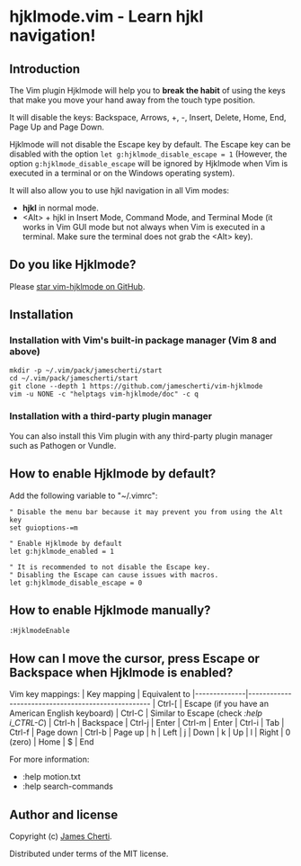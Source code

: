 # hjklmode.vim - Learn hjkl navigation!

## Introduction

The Vim plugin Hjklmode will help you to **break the habit** of using the keys that make you move your hand away from the touch type position.

It will disable the keys: Backspace, Arrows, +, -, Insert, Delete, Home, End, Page Up and Page Down.

Hjklmode will not disable the Escape key by default. The Escape key can be disabled with the option `let g:hjklmode_disable_escape = 1` (However, the option `g:hjklmode_disable_escape` will be ignored by Hjklmode when Vim is executed in a terminal or on the Windows operating system).

It will also allow you to use hjkl navigation in all Vim modes:
- **hjkl** in normal mode.
- \<Alt> + hjkl in Insert Mode, Command Mode, and Terminal Mode (it works in Vim GUI mode but not always when Vim is executed in a terminal. Make sure the terminal does not grab the \<Alt> key).

## Do you like Hjklmode?

Please [star vim-hjklmode on GitHub](https://github.com/jamescherti/vim-hjklmode).

## Installation

### Installation with Vim's built-in package manager (Vim 8 and above)

```shell
mkdir -p ~/.vim/pack/jamescherti/start
cd ~/.vim/pack/jamescherti/start
git clone --depth 1 https://github.com/jamescherti/vim-hjklmode
vim -u NONE -c "helptags vim-hjklmode/doc" -c q
```

### Installation with a third-party plugin manager

You can also install this Vim plugin with any third-party plugin manager such as Pathogen or Vundle.

## How to enable Hjklmode by default?
Add the following variable to "~/.vimrc":
```viml
" Disable the menu bar because it may prevent you from using the Alt key
set guioptions-=m

" Enable Hjklmode by default
let g:hjklmode_enabled = 1

" It is recommended to not disable the Escape key.
" Disabling the Escape can cause issues with macros.
let g:hjklmode_disable_escape = 0
```

## How to enable Hjklmode manually?
```viml
:HjklmodeEnable
```

## How can I move the cursor, press Escape or Backspace when Hjklmode is enabled?

Vim key mappings:
| Key mapping  | Equivalent to
|--------------|---------------------------------------------------
| Ctrl-[       | Escape (if you have an American English keyboard)
| Ctrl-C       | Similar to Escape (check *:help i_CTRL-C*)
| Ctrl-h       | Backspace
| Ctrl-j       | Enter
| Ctrl-m       | Enter
| Ctrl-i       | Tab
| Ctrl-f       | Page down
| Ctrl-b       | Page up
| h            | Left
| j            | Down
| k            | Up
| l            | Right
| 0 (zero)     | Home
| $            | End

For more information:
- :help motion.txt
- :help search-commands

## Author and license

Copyright (c) [James Cherti](https://www.jamescherti.com).

Distributed under terms of the MIT license.
